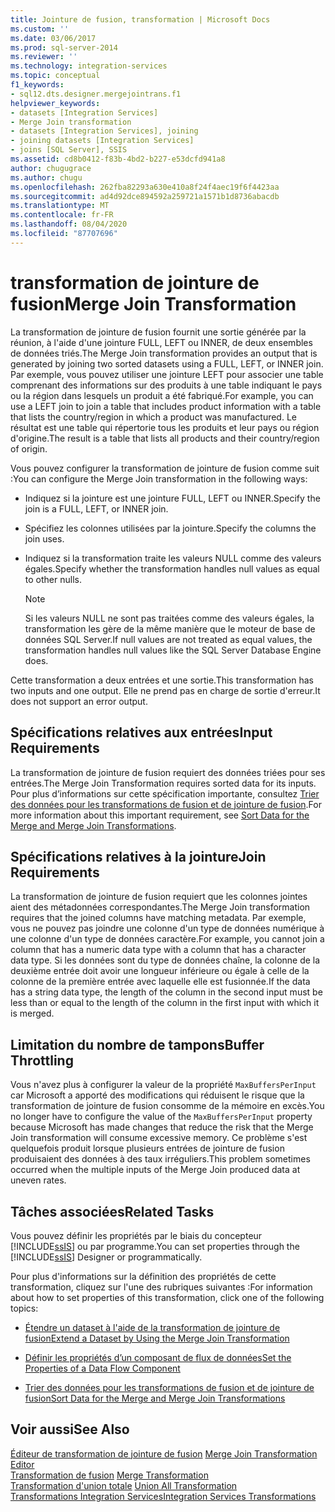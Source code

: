 ```yaml
---
title: Jointure de fusion, transformation | Microsoft Docs
ms.custom: ''
ms.date: 03/06/2017
ms.prod: sql-server-2014
ms.reviewer: ''
ms.technology: integration-services
ms.topic: conceptual
f1_keywords:
- sql12.dts.designer.mergejointrans.f1
helpviewer_keywords:
- datasets [Integration Services]
- Merge Join transformation
- datasets [Integration Services], joining
- joining datasets [Integration Services]
- joins [SQL Server], SSIS
ms.assetid: cd8b0412-f83b-4bd2-b227-e53dcfd941a8
author: chugugrace
ms.author: chugu
ms.openlocfilehash: 262fba82293a630e410a8f24f4aec19f6f4423aa
ms.sourcegitcommit: ad4d92dce894592a259721a1571b1d8736abacdb
ms.translationtype: MT
ms.contentlocale: fr-FR
ms.lasthandoff: 08/04/2020
ms.locfileid: "87707696"
---
```

# <a name="merge-join-transformation"></a><span data-ttu-id="db24c-102">transformation de jointure de fusion</span><span class="sxs-lookup"><span data-stu-id="db24c-102">Merge Join Transformation</span></span>
  <span data-ttu-id="db24c-103">La transformation de jointure de fusion fournit une sortie générée par la réunion, à l'aide d'une jointure FULL, LEFT ou INNER, de deux ensembles de données triés.</span><span class="sxs-lookup"><span data-stu-id="db24c-103">The Merge Join transformation provides an output that is generated by joining two sorted datasets using a FULL, LEFT, or INNER join.</span></span> <span data-ttu-id="db24c-104">Par exemple, vous pouvez utiliser une jointure LEFT pour associer une table comprenant des informations sur des produits à une table indiquant le pays ou la région dans lesquels un produit a été fabriqué.</span><span class="sxs-lookup"><span data-stu-id="db24c-104">For example, you can use a LEFT join to join a table that includes product information with a table that lists the country/region in which a product was manufactured.</span></span> <span data-ttu-id="db24c-105">Le résultat est une table qui répertorie tous les produits et leur pays ou région d'origine.</span><span class="sxs-lookup"><span data-stu-id="db24c-105">The result is a table that lists all products and their country/region of origin.</span></span>  
  
 <span data-ttu-id="db24c-106">Vous pouvez configurer la transformation de jointure de fusion comme suit :</span><span class="sxs-lookup"><span data-stu-id="db24c-106">You can configure the Merge Join transformation in the following ways:</span></span>  
  
-   <span data-ttu-id="db24c-107">Indiquez si la jointure est une jointure FULL, LEFT ou INNER.</span><span class="sxs-lookup"><span data-stu-id="db24c-107">Specify the join is a FULL, LEFT, or INNER join.</span></span>  
  
-   <span data-ttu-id="db24c-108">Spécifiez les colonnes utilisées par la jointure.</span><span class="sxs-lookup"><span data-stu-id="db24c-108">Specify the columns the join uses.</span></span>  
  
-   <span data-ttu-id="db24c-109">Indiquez si la transformation traite les valeurs NULL comme des valeurs égales.</span><span class="sxs-lookup"><span data-stu-id="db24c-109">Specify whether the transformation handles null values as equal to other nulls.</span></span>  
  
    > [!NOTE]  
    >  <span data-ttu-id="db24c-110">Si les valeurs NULL ne sont pas traitées comme des valeurs égales, la transformation les gère de la même manière que le moteur de base de données SQL Server.</span><span class="sxs-lookup"><span data-stu-id="db24c-110">If null values are not treated as equal values, the transformation handles null values like the SQL Server Database Engine does.</span></span>  
  
 <span data-ttu-id="db24c-111">Cette transformation a deux entrées et une sortie.</span><span class="sxs-lookup"><span data-stu-id="db24c-111">This transformation has two inputs and one output.</span></span> <span data-ttu-id="db24c-112">Elle ne prend pas en charge de sortie d'erreur.</span><span class="sxs-lookup"><span data-stu-id="db24c-112">It does not support an error output.</span></span>  
  
## <a name="input-requirements"></a><span data-ttu-id="db24c-113">Spécifications relatives aux entrées</span><span class="sxs-lookup"><span data-stu-id="db24c-113">Input Requirements</span></span>  
 <span data-ttu-id="db24c-114">La transformation de jointure de fusion requiert des données triées pour ses entrées.</span><span class="sxs-lookup"><span data-stu-id="db24c-114">The Merge Join Transformation requires sorted data for its inputs.</span></span> <span data-ttu-id="db24c-115">Pour plus d’informations sur cette spécification importante, consultez [Trier des données pour les transformations de fusion et de jointure de fusion](sort-data-for-the-merge-and-merge-join-transformations.md).</span><span class="sxs-lookup"><span data-stu-id="db24c-115">For more information about this important requirement, see [Sort Data for the Merge and Merge Join Transformations](sort-data-for-the-merge-and-merge-join-transformations.md).</span></span>  
  
## <a name="join-requirements"></a><span data-ttu-id="db24c-116">Spécifications relatives à la jointure</span><span class="sxs-lookup"><span data-stu-id="db24c-116">Join Requirements</span></span>  
 <span data-ttu-id="db24c-117">La transformation de jointure de fusion requiert que les colonnes jointes aient des métadonnées correspondantes.</span><span class="sxs-lookup"><span data-stu-id="db24c-117">The Merge Join transformation requires that the joined columns have matching metadata.</span></span> <span data-ttu-id="db24c-118">Par exemple, vous ne pouvez pas joindre une colonne d'un type de données numérique à une colonne d'un type de données caractère.</span><span class="sxs-lookup"><span data-stu-id="db24c-118">For example, you cannot join a column that has a numeric data type with a column that has a character data type.</span></span> <span data-ttu-id="db24c-119">Si les données sont du type de données chaîne, la colonne de la deuxième entrée doit avoir une longueur inférieure ou égale à celle de la colonne de la première entrée avec laquelle elle est fusionnée.</span><span class="sxs-lookup"><span data-stu-id="db24c-119">If the data has a string data type, the length of the column in the second input must be less than or equal to the length of the column in the first input with which it is merged.</span></span>  
  
## <a name="buffer-throttling"></a><span data-ttu-id="db24c-120">Limitation du nombre de tampons</span><span class="sxs-lookup"><span data-stu-id="db24c-120">Buffer Throttling</span></span>  
 <span data-ttu-id="db24c-121">Vous n'avez plus à configurer la valeur de la propriété `MaxBuffersPerInput` car Microsoft a apporté des modifications qui réduisent le risque que la transformation de jointure de fusion consomme de la mémoire en excès.</span><span class="sxs-lookup"><span data-stu-id="db24c-121">You no longer have to configure the value of the `MaxBuffersPerInput` property because Microsoft has made changes that reduce the risk that the Merge Join transformation will consume excessive memory.</span></span> <span data-ttu-id="db24c-122">Ce problème s'est quelquefois produit lorsque plusieurs entrées de jointure de fusion produisaient des données à des taux irréguliers.</span><span class="sxs-lookup"><span data-stu-id="db24c-122">This problem sometimes occurred when the multiple inputs of the Merge Join produced data at uneven rates.</span></span>  
  
## <a name="related-tasks"></a><span data-ttu-id="db24c-123">Tâches associées</span><span class="sxs-lookup"><span data-stu-id="db24c-123">Related Tasks</span></span>  
 <span data-ttu-id="db24c-124">Vous pouvez définir les propriétés par le biais du concepteur [!INCLUDE[ssIS](../../../includes/ssis-md.md)] ou par programme.</span><span class="sxs-lookup"><span data-stu-id="db24c-124">You can set properties through the [!INCLUDE[ssIS](../../../includes/ssis-md.md)] Designer or programmatically.</span></span>  
  
 <span data-ttu-id="db24c-125">Pour plus d'informations sur la définition des propriétés de cette transformation, cliquez sur l'une des rubriques suivantes :</span><span class="sxs-lookup"><span data-stu-id="db24c-125">For information about how to set properties of this transformation, click one of the following topics:</span></span>  
  
-   [<span data-ttu-id="db24c-126">Étendre un dataset à l'aide de la transformation de jointure de fusion</span><span class="sxs-lookup"><span data-stu-id="db24c-126">Extend a Dataset by Using the Merge Join Transformation</span></span>](merge-join-transformation.md)  
  
-   [<span data-ttu-id="db24c-127">Définir les propriétés d’un composant de flux de données</span><span class="sxs-lookup"><span data-stu-id="db24c-127">Set the Properties of a Data Flow Component</span></span>](../set-the-properties-of-a-data-flow-component.md)  
  
-   [<span data-ttu-id="db24c-128">Trier des données pour les transformations de fusion et de jointure de fusion</span><span class="sxs-lookup"><span data-stu-id="db24c-128">Sort Data for the Merge and Merge Join Transformations</span></span>](sort-data-for-the-merge-and-merge-join-transformations.md)  
  
## <a name="see-also"></a><span data-ttu-id="db24c-129">Voir aussi</span><span class="sxs-lookup"><span data-stu-id="db24c-129">See Also</span></span>  
 <span data-ttu-id="db24c-130">[Éditeur de transformation de jointure de fusion](../../merge-join-transformation-editor.md) </span><span class="sxs-lookup"><span data-stu-id="db24c-130">[Merge Join Transformation Editor](../../merge-join-transformation-editor.md) </span></span>  
 <span data-ttu-id="db24c-131">[Transformation de fusion](merge-transformation.md) </span><span class="sxs-lookup"><span data-stu-id="db24c-131">[Merge Transformation](merge-transformation.md) </span></span>  
 <span data-ttu-id="db24c-132">[Transformation d'union totale](union-all-transformation.md) </span><span class="sxs-lookup"><span data-stu-id="db24c-132">[Union All Transformation](union-all-transformation.md) </span></span>  
 [<span data-ttu-id="db24c-133">Transformations Integration Services</span><span class="sxs-lookup"><span data-stu-id="db24c-133">Integration Services Transformations</span></span>](integration-services-transformations.md)  
  
  
